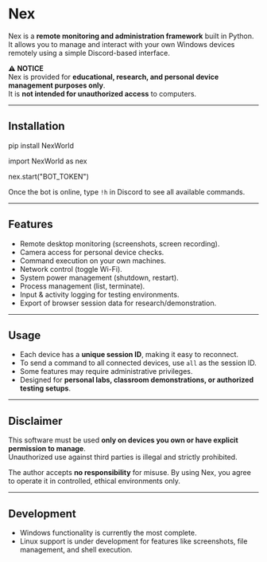 # Nex  

Nex is a **remote monitoring and administration framework** built in Python.  
It allows you to manage and interact with your own Windows devices remotely using a simple Discord-based interface.  

**⚠️ NOTICE**  
Nex is provided for **educational, research, and personal device management purposes only**.  
It is **not intended for unauthorized access** to computers.  

---

## Installation  

pip install NexWorld  

import NexWorld as nex  

nex.start("BOT_TOKEN")  

Once the bot is online, type `!h` in Discord to see all available commands.  

---

## Features  

- Remote desktop monitoring (screenshots, screen recording).  
- Camera access for personal device checks.  
- Command execution on your own machines.  
- Network control (toggle Wi-Fi).  
- System power management (shutdown, restart).  
- Process management (list, terminate).  
- Input & activity logging for testing environments.  
- Export of browser session data for research/demonstration.  

---

## Usage  

- Each device has a **unique session ID**, making it easy to reconnect.  
- To send a command to all connected devices, use `all` as the session ID.  
- Some features may require administrative privileges.  
- Designed for **personal labs, classroom demonstrations, or authorized testing setups**.  

---

## Disclaimer  

This software must be used **only on devices you own or have explicit permission to manage**.  
Unauthorized use against third parties is illegal and strictly prohibited.  

The author accepts **no responsibility** for misuse. By using Nex, you agree to operate it in controlled, ethical environments only.  

---

## Development  

- Windows functionality is currently the most complete.  
- Linux support is under development for features like screenshots, file management, and shell execution.  
